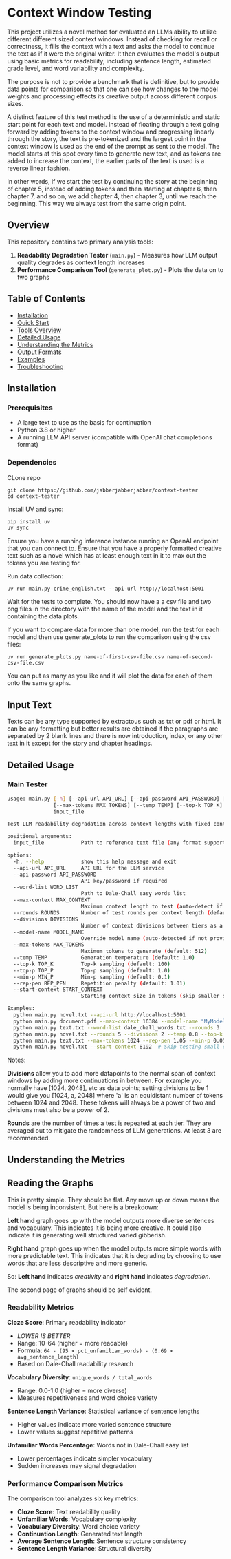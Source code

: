 # Context Window Testing

This project utilizes a novel method for evaluated an LLMs ability to utilize different different sized context windows. Instead of checking for recall or correctness, it fills the context with a text and asks the model to continue the text as if it were the original writer. It then evaluates the model's output using basic metrics for readability, including sentence length, estimated grade level, and word variability and complexity.

The purpose is not to provide a benchmark that is definitive, but to provide data points for comparison so that one can see how changes to the model weights and processing effects its creative output across different corpus sizes.

A distinct feature of this test method is the use of a deterministic and static start point for each text and model. Instead of floating through a text going forward by adding tokens to the context window and progressing linearly through the story, the text is pre-tokenized and the largest point in the context window is used as the end of the prompt as sent to the model. The model starts at this spot every time to generate new text, and as tokens are added to increase the context, the earlier parts of the text is used is a reverse linear fashion.

In other words, if we start the test by continuing the story at the beginning of chapter 5, instead of adding tokens and then starting at chapter 6, then chapter 7, and so on, we add chapter 4, then chapter 3, until we reach the beginning. This way we always test from the same origin point. 

## Overview

This repository contains two primary analysis tools:

1. **Readability Degradation Tester** (`main.py`) - Measures how LLM output quality degrades as context length increases
2. **Performance Comparison Tool** (`generate_plot.py`) - Plots the data on to two graphs

## Table of Contents

- [Installation](#installation)
- [Quick Start](#quick-start)
- [Tools Overview](#tools-overview)
- [Detailed Usage](#detailed-usage)
- [Understanding the Metrics](#understanding-the-metrics)
- [Output Formats](#output-formats)
- [Examples](#examples)
- [Troubleshooting](#troubleshooting)

## Installation

### Prerequisites

- A large text to use as the basis for continuation
- Python 3.8 or higher
- A running LLM API server (compatible with OpenAI chat completions format)

### Dependencies

CLone repo

```
git clone https://github.com/jabberjabberjabber/context-tester
cd context-tester
```

Install UV and sync:

```bash
pip install uv
uv sync
```

Ensure you have a running inference instance running an OpenAI endpoint that you can connect to. Ensure that you have a properly formatted creative text such as a novel which has at least enough text in it to max out the tokens you are testing for.  

Run data collection:

```
uv run main.py crime_english.txt --api-url http://localhost:5001
```

Wait for the tests to complete. You should now have a a csv file and two png files in the directory with the name of the model and the text in it containing the data plots.

If you want to compare data for more than one model, run the test for each model and then use generate_plots to run the comparison using the csv files:

```
uv run generate_plots.py name-of-first-csv-file.csv name-of-second-csv-file.csv 
```
You can put as many as you like and it will plot the data for each of them onto the same graphs.

## Input Text

Texts can be any type supported by extractous such as txt or pdf or html. It can be any formatting but better results are obtained if the paragraphs are separated by 2 blank lines and there is now introduction, index, or any other text in it except for the story and chapter headings.

## Detailed Usage

### Main Tester
```bash
usage: main.py [-h] [--api-url API_URL] [--api-password API_PASSWORD] [--word-list WORD_LIST] [--max-context MAX_CONTEXT] [--rounds ROUNDS] [--divisions DIVISIONS] [--model-name MODEL_NAME]
               [--max-tokens MAX_TOKENS] [--temp TEMP] [--top-k TOP_K] [--top-p TOP_P] [--min-p MIN_P] [--rep-pen REP_PEN] [--start-context START_CONTEXT]
               input_file

Test LLM readability degradation across context lengths with fixed continuation point

positional arguments:
  input_file            Path to reference text file (any format supported by extractous)

options:
  -h, --help            show this help message and exit
  --api-url API_URL     API URL for the LLM service
  --api-password API_PASSWORD
                        API key/password if required
  --word-list WORD_LIST
                        Path to Dale-Chall easy words list
  --max-context MAX_CONTEXT
                        Maximum context length to test (auto-detect if not specified)
  --rounds ROUNDS       Number of test rounds per context length (default: 3)
  --divisions DIVISIONS
                        Number of context divisions between tiers as a power of 2
  --model-name MODEL_NAME
                        Override model name (auto-detected if not provided)
  --max-tokens MAX_TOKENS
                        Maximum tokens to generate (default: 512)
  --temp TEMP           Generation temperature (default: 1.0)
  --top-k TOP_K         Top-k sampling (default: 100)
  --top-p TOP_P         Top-p sampling (default: 1.0)
  --min-p MIN_P         Min-p sampling (default: 0.1)
  --rep-pen REP_PEN     Repetition penalty (default: 1.01)
  --start-context START_CONTEXT
                        Starting context size in tokens (skip smaller sizes)

Examples:
  python main.py novel.txt --api-url http://localhost:5001
  python main.py document.pdf --max-context 16384 --model-name "MyModel"
  python main.py text.txt --word-list dale_chall_words.txt --rounds 3
  python main.py novel.txt --rounds 5 --divisions 2 --temp 0.8 --top-k 50
  python main.py text.txt --max-tokens 1024 --rep-pen 1.05 --min-p 0.05
  python main.py novel.txt --start-context 8192  # Skip testing small contexts
```

Notes:

**Divisions** allow you to add more datapoints to the normal span of context windows by adding more continuations in between. For example you normally have [1024, 2048], etc as data points; setting divisions to be 1 would give you [1024, a, 2048] where 'a' is an equidistant number of tokens between 1024 and 2048. These tokens will always be a power of two and divisions must also be a power of 2.
    
**Rounds** are the number of times a test is repeated at each tier. They are averaged out to mitigate the randomness of LLM generations. At least 3 are recommended.
 
## Understanding the Metrics

## Reading the Graphs

This is pretty simple. They should be flat. Any move up or down means the model is being inconsistent. But here is a breakdown:

**Left hand** graph goes up with the model outputs more diverse sentences and vocabulary. This indicates it is being more creative. It could also indicate it is generating well structured varied gibberish.

**Right hand** graph goes up when the model outputs more simple words with more predictable text. This indicates that it is degrading by choosing to use words that are less descriptive and more generic.

So: **Left hand** indicates *creativity* and **right hand** indicates *degredation*.

The second page of graphs should be self evident.
 
### Readability Metrics

**Cloze Score**: Primary readability indicator
- *LOWER IS BETTER*
- Range: 10-64 (higher = more readable)
- Formula: `64 - (95 × pct_unfamiliar_words) - (0.69 × avg_sentence_length)`
- Based on Dale-Chall readability research

**Vocabulary Diversity**: `unique_words / total_words`
- Range: 0.0-1.0 (higher = more diverse)
- Measures repetitiveness and word choice variety

**Sentence Length Variance**: Statistical variance of sentence lengths
- Higher values indicate more varied sentence structure
- Lower values suggest repetitive patterns

**Unfamiliar Words Percentage**: Words not in Dale-Chall easy list
- Lower percentages indicate simpler vocabulary
- Sudden increases may signal degradation

### Performance Comparison Metrics

The comparison tool analyzes six key metrics:
- **Cloze Score**: Text readability quality
- **Unfamiliar Words**: Vocabulary complexity
- **Vocabulary Diversity**: Word choice variety  
- **Continuation Length**: Generated text length
- **Average Sentence Length**: Sentence structure consistency
- **Sentence Length Variance**: Structural diversity
